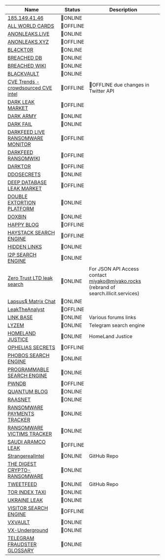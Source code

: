 |Name|Status|Description|
| ------ | ------ | ------ |
|[185.149.41.46](http://185.149.41.46/)| 🔵ONLINE | |
|[ALL WORLD CARDS](http://awcardsqtyy2nzjz4bqwbccvv6xr4bdcwcgfyewd7gsx5mhh63c2lsad.onion)| 🔴OFFLINE | |
|[ANONLEAKS.LIVE](https://anonymousleaks.live)| 🔵ONLINE | |
|[ANONLEAKS.XYZ](https://anonymousleaks.xyz)| 🔴OFFLINE | |
|[BL4CKT0R](http://bl4cktorpms2gybrcyt52aakcxt6yn37byb65uama5cimhifcscnqkid.onion)| 🔵ONLINE | |
|[BREACHED DB](http://breachdbsztfykg2fdaq2gnqnxfsbj5d35byz3yzj73hazydk4vq72qd.onion)| 🔵ONLINE | |
|[BREACHED WIKI](https://breached.wiki)| 🔵ONLINE | |
|[BLACKVAULT](https://blackvault.cc)| 🔵ONLINE| |
|[CVE Trends - crowdsourced CVE intel](https://cvetrends.com/)| 🔴OFFLINE | 🔴OFFLINE due changes in Twitter API |
|[DARK LEAK MARKET](http://54rdhzjzc4ids4u4wata4zr4ywfon5wpz2ml4q3avelgadpvmdal2vqd.onion)| 🔴OFFLINE | |
|[DARK ARMY](http://darkarmy5dhdw5jbml2mitgpaorzdiubxxiq5tdzsqidz55kygsrz7id.onion)| 🔵ONLINE | |
|[DARK FAIL](https://dark.fail)| 🔵ONLINE | |
|[DARKFEED LIVE RANSOMWARE MONITOR](https://darkfeed.io/indexransomware)| 🔴OFFLINE | |
|[DARKFEED RANSOMWIKI](https://darkfeed.io/ransomwiki)| 🔴OFFLINE | |
|[DARKTOR](http://darktorhvabc652txfc575oendhykqcllb7bh7jhhsjduocdlyzdbmqd.onion)| 🔴OFFLINE | |
|[DDOSECRETS](https://ddosecrets.com)| 🔵ONLINE | |
|[DEEP DATABASE LEAK MARKET](http://a7fgazjfsn5kwk2psase4oepogihgvb3bm4enomnyfg52dwghdymeyqd.onion)| 🔴OFFLINE | |
|[DOUBLE EXTORTION PLATFORM](https://doubleextortion.com/#/land)| 🔵ONLINE ||
|[DOXBIN](https://doxbin.org)| 🔵ONLINE | |
|[HAPPY BLOG](http://dnpscnbaix6nkwvystl3yxglz7nteicqrou3t75tpcc5532cztc46qyd.onion)| 🔴OFFLINE | |
|[HAYSTACK SEARCH ENGINE](http://haystakvxad7wbk5.onion)| 🔴OFFLINE | |
|[HIDDEN LINKS](http://wclekwrf2aclunlmuikf2bopusjfv66jlhwtgbiycy5nw524r6ngioid.onion)| 🔵ONLINE | |
|[I2P SEARCH ENGINE](http://i2poulge3qyo33q4uazlda367okpkczn4rno2vjfetawoghciae6ygad.onion)| 🔵ONLINE | |
|[Zero Trust LTD leak search](https://search.0t.rocks/)| 🔵ONLINE | For JSON API Access contact miyako@miyako.rocks (rebrand of search.illicit.services) |
|[Lapsus$ Matrix Chat](https://matrix.to/#/#lapsus:matrix.org)| 🔵ONLINE | |
|[LeakTheAnalyst](http://leaktheanalyst.fireeye62c3da3fnosymmmcqcty7rl7cjucpbkzaz275a4qs5fgkzhad.onion)| 🔴OFFLINE | | 
|[LINK BASE](https://link-base.org)| 🔵ONLINE | Various forums links |
|[LYZEM](https://lyzem.com)| 🔵ONLINE | Telegram search engine |
|[HOMELAND JUSTICE](http://homelandjustice.ru)| 🔵ONLINE | HomeLand Justice |
|[OPHELIAS SECRETS](http://5uijdqvyqciohojtx62mdtqqyf2ezfd2fcfref6uryx26wspuliwxkyd.onion)| 🔴OFFLINE | |
|[PHOBOS SEARCH ENGINE](http://phobosxilamwcg75xt22id7aywkzol6q6rfl2flipcqoc4e4ahima5id.onion)| 🔵ONLINE | |
|[PROGRAMMABLE SEARCH ENGINE](https://cse.google.com/cse?&cx=006368593537057042503:efxu7xprihg#gsc.tab=0)| 🔵ONLINE | |
|[PWNDB](http://pwndb2am4tzkvold.onion)| 🔴OFFLINE | |
|[QUANTUM BLOG](http://quantum445bh3gzuyilxdzs5xdepf3b7lkcupswvkryf3n7hgzpxebid.onion)| 🔵ONLINE | |
|[RAASNET](http://hplqdv5fo3vw3fjyamyer7yuc7xtvtop2j3fipc7psf3pxvhoqjoqkid.onion)| 🔵ONLINE | |
|[RANSOMWARE PAYMENTS TRACKER](https://ransomwhe.re)| 🔵ONLINE | |
|[RANSOMWARE VICTIMS TRACKER](https://ransom.wiki)| 🔵ONLINE | |
|[SAUDI ARAMCO LEAK](http://662m7dfcpfsmeetqucdekz3rn4a6dxsxbdjwd6iz3rwnogjsj7i3hxad.onion)| 🔴OFFLINE | |
|[StrangerealIntel](https://github.com/StrangerealIntel)| 🔵ONLINE |GitHub Repo|
|[THE DIGEST CRYPTO-RANSOMWARE](https://id-ransomware.blogspot.com)| 🔵ONLINE | |
|[TWEETFEED](https://github.com/0xDanielLopez/TweetFeed)| 🔵ONLINE | GitHub Repo|
|[TOR INDEX TAXI](http://tortaxi7axhn2fv4j475a6blv7vwjtpieokolfnojwvkhsnj7sgctkqd.onion)| 🔵ONLINE | |
|[UKRAINE LEAK](http://gcbejm2rcjftouqbxuhimj5oroouqcuxb2my4raxqa7efkz5bd5464id.onion)| 🔵ONLINE | |
|[VISITOR SEARCH ENGINE](http://visitorfi5kl7q7i.onion)| 🔴OFFLINE | |
|[VXVAULT](http://vxvault.net/ViriList.php)| 🔵ONLINE | |
|[VX-Underground](https://www.vx-underground.org/#E:/root)| 🔵ONLINE | |
|[TELEGRAM FRAUDSTER GLOSSARY](https://docs.google.com/spreadsheets/d/1-ICFqnnm0DryaVfCdp7NwleGG03pJorT63bEMPBmji8/htmlview)| 🔵ONLINE | |
